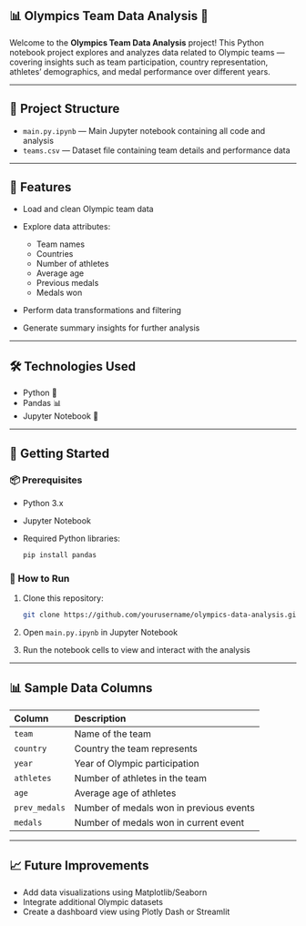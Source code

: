 ## 📊 Olympics Team Data Analysis 🥇

Welcome to the **Olympics Team Data Analysis** project! This Python notebook project explores and analyzes data related to Olympic teams — covering insights such as team participation, country representation, athletes’ demographics, and medal performance over different years.

---

## 📁 Project Structure

* `main.py.ipynb` — Main Jupyter notebook containing all code and analysis
* `teams.csv` — Dataset file containing team details and performance data

---

## 📌 Features

* Load and clean Olympic team data
* Explore data attributes:

  * Team names
  * Countries
  * Number of athletes
  * Average age
  * Previous medals
  * Medals won
* Perform data transformations and filtering
* Generate summary insights for further analysis

---

## 🛠️ Technologies Used

* Python 🐍
* Pandas 📊
* Jupyter Notebook 📓

---

## 🚀 Getting Started

### 📦 Prerequisites

* Python 3.x
* Jupyter Notebook
* Required Python libraries:

  ```bash
  pip install pandas
  ```

### 📄 How to Run

1. Clone this repository:

   ```bash
   git clone https://github.com/yourusername/olympics-data-analysis.git
   ```
2. Open `main.py.ipynb` in Jupyter Notebook
3. Run the notebook cells to view and interact with the analysis

---

## 📊 Sample Data Columns

| Column        | Description                             |
| :------------ | :-------------------------------------- |
| `team`        | Name of the team                        |
| `country`     | Country the team represents             |
| `year`        | Year of Olympic participation           |
| `athletes`    | Number of athletes in the team          |
| `age`         | Average age of athletes                 |
| `prev_medals` | Number of medals won in previous events |
| `medals`      | Number of medals won in current event   |

---

## 📈 Future Improvements

* Add data visualizations using Matplotlib/Seaborn
* Integrate additional Olympic datasets
* Create a dashboard view using Plotly Dash or Streamlit
